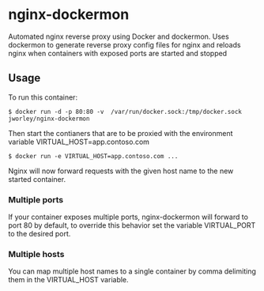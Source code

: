 # nginx-dockermon

Automated nginx reverse proxy using Docker and dockermon. Uses dockermon to generate reverse proxy config
files for nginx and reloads nginx when containers with exposed ports are started and stopped  

## Usage

To run this container:

```
$ docker run -d -p 80:80 -v  /var/run/docker.sock:/tmp/docker.sock jworley/nginx-dockermon
```

Then start the contianers that are to be proxied with the environment variable VIRTUAL_HOST=app.contoso.com  

```
$ docker run -e VIRTUAL_HOST=app.contoso.com ...
```

Nginx will now forward requests with the given host name to the new started container.

### Multiple ports

If your container exposes multiple ports, nginx-dockermon will forward to port 80 by default, to override this
behavior set the variable VIRTUAL_PORT to the desired port.

### Multiple hosts

You can map multiple host names to a single container by comma delimiting them in the VIRTUAL_HOST variable.
